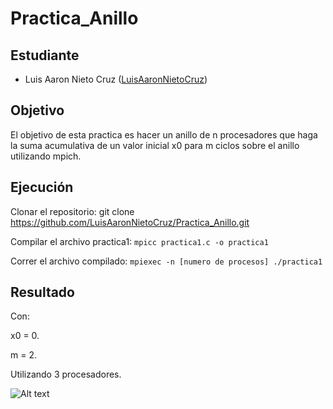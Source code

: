 # Practica_Anillo

## Estudiante
- Luis Aaron Nieto Cruz ([LuisAaronNietoCruz](https://github.com/LuisAaronNietoCruz))

## Objetivo
El objetivo de esta practica es hacer un anillo de n procesadores que haga la suma acumulativa de un valor inicial x0 para m ciclos sobre el anillo utilizando mpich.

## Ejecución

Clonar el repositorio:
git clone https://github.com/LuisAaronNietoCruz/Practica_Anillo.git

Compilar el archivo  practica1:
`mpicc practica1.c -o practica1`

Correr el archivo compilado:
`mpiexec -n [numero de procesos] ./practica1`

## Resultado
Con:

x0 = 0.

m = 2.

Utilizando 3 procesadores.

![Alt text](https://github.com/LuisAaronNietoCruz/Practica_Anillo/blob/main/Compilaci%C3%B3n_practica1.jpg) 
